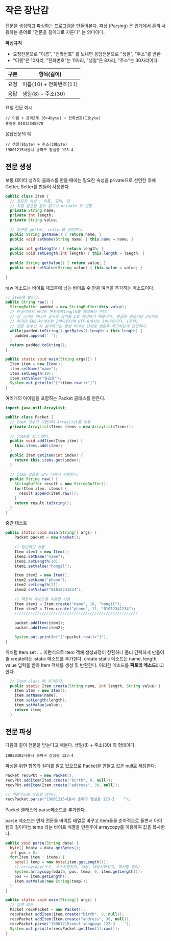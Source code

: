 # 작은 장난감

전문을 생성하고 파싱하는 프로그램을 만들어본다. 파싱 (Parsing) 은 업계에서 흔히 사용하는 용어로 "전문을 길이대로 자른다" 는 의미이다.



**파싱규칙**

- 요청전문으로 "이름", "전화번호" 를 보내면 응답전문으로 "생일", "주소"를 반환
- "이름"은 10자리, "전화번호"는 11자리, "생일"은 8자리, "주소"는 30자리이다.

| 구분   | 항목(길이)            |
| ---- | ----------------- |
| 요청   | 이름(10) + 전화번호(11) |
| 응답   | 생일(8) + 주소(30)    |



요청 전문 예시

```
// 이름 + 공백2개 (6+4byte) + 전화번호(11byte) 
홍길동 01012345678 
```



응답전문의 예

```
// 생일(8byte) + 주소(30byte)
19801215서울시 송파구 장실동 123-4
```



## 전문 생성

보통 데이터 성격의 클래스를 만들 때에는 필요한 속성을 private으로 선언한 후에 Getter, Setter를 만들어 사용한다. 

```java
public class Item {
  // 필요한 속성 : 이름, 길이, 값
  // 직접 접근할 필요 없으니 private 로 변환
  private String name;
  private int length;
  private String value;
  
  // 접근할 getter, setter를 설정한다.
  public String getName() { return name; }
  public void setName(String name) { this.name = name; }
  
  public int getLength() { return length; }
  public void setLength(int length) { this.length = length; }
  
  public String getValue() { return value; }
  public void setValue(String value) { this.value = value; }
  
}
```

  

raw 메소드는 바이트 체크후에 남는 바이트 수 만큼 여백을 추가하는 메소드이다.

```java
// item에 붙인다.
public String raw() {
  StringBuffer padded = new StringBuffer(this.value);
  // 한글이라서 바이트 변환후에length를 체크해야 한다.
  // 안 그러면 하나의 글자당 길이를 1로 계산하기 때문이다. 한글은 한글자당 2바이트
  // 하지만 EUC-kr에서만 2바이트이며 UTF-8에서는 3바이트이다. (주의)
  // 전문 송수신 시 길이체크는 항상 바이트 단위로 변환후 체크하는게 안전하다.	
  while(padded.toString().getBytes().length < this.length) {
    padded.append(' ');
  }
  return padded.toString();
}

public static void main(String args[]) {
  Item item = new Item();
  item.setName("name");
  item.setLength(10);
  item.setValue("홍길동");
  System.out.println("["+item.raw()+"]")
}
```

  

여러개의 아이템을 포함하는 Packet 클래스를 만든다.

```java
import java.util.ArrayList;

public class Packet {
  // Item 갯수가 가변이라 ArrayList를 이용
  private ArrayList<Item> items = new ArrayList<Item>();
  
  // item을 넣고 뺀다.
  public void addItem(Item item) {
    this.items.add(item);
  }
  public Item getItem(int index) {
    return this.items.get(index);
  }
  
  // item 값들을 모두 더해서 반환한다.
  public String raw() {
    StringBuffer result = new StringBuffer();
    for(Item item: items) {
      result.append(item.raw());
    }
    return result.toString();
  }
}
```

중간 테스트

```java
public static void main(String[] args) {
    Packet packet = new Packet();
  
    // 일반적인 사용
    Item item1 = new Item();
    item1.setName("name");
    item1.setLength(10);
    item1.setValue("hongil");

    Item item2 = new Item();
    item2.setName("phone");
    item2.setLength(11);
    item2.setValue("01012341234");
  
    // 팩토리 메소드를 이용한 사용
    Item item1 = Item.create("name", 10, "hongil");
    Item item2 = Item.create("phone", 11, "01012341234");
    //////////////////////////////////////////////////////
  
    packet.addItem(item1);
    packet.addItem(item2);

    System.out.println("["+packet.raw()+"]");
}
```



위처럼 Item.set .... 이런식으로 Item 객체 생성과정이 장환하니 좀더 간략하게 만들어줄 create라는 istatic 메소드를 추가한다.  create static 메소드는 name, length, value 입력을 받아 Item 객체를 생성 및 반환한다. 이러한 메소드를 **팩토리 메소드**라고 한다.

```java
  // Item class 에 추가한다.
  public static Item create(String name, int length, String value) {
    Item item = new Item();
    item.setName(name);
    item.setLength(length);
    item.setValue(value);
    return item;
  }
```





## 전문 파싱

다음과 같이 전문을 받는다고 해본다. 생일(8) + 주소(30) 의 형태이다.

```
19820303서울시 송파구 잠실동 123-4
```



파싱을 위한 항목과 길이를 알고 있으므로 Packet을 만들고 값은 null로 세팅한다.

```java
Packet recvPkt = new Packet();
recvPkt.addItem(Item.create("birth", 8, null));
recvPkt.addItem(Item.create("address", 30, null));

// 이런식으로 파싱할 것이다.
recvPacket.parse("19801215서울시 송파구 잠실동 123-3    ");
```



Packet 클래스에 parse메소드를 추가한다.

parse 메소드는 먼저 전문을 바이트 배열로 바꾸고 item들을 순차적으로 돌면서 아이템의 길이마늠 temp 라는 바이트 배열을 만든후에 arraycopy를 이용하여 값을 복사한다.

```java
public void parse(String data) {
  byte[] bdata = data.getBytes();
  int pos = 0;
  for(Item item : items) {
    byte[] temp = new byte[item.getLength()];
    // arraycopy(소스, 소스시작위치, 대상, 대상시작위치, 복사할 길이)
    System.arraycopy(bdata, pos, temp, 0, item.getLength());
    pos += item.getLength();
    item.setValue(new String(temp));
  }
}
```

```java
public static void main(String[] args) {
  // 실행 코드
  Packet recvPacket = new Packet();
  recvPacket.addItem(Item.create("birth", 8, null));
  recvPacket.addItem(Item.create("address", 30, null));
  recvPacket.parse("19801215seoul songpagu 123-3    ");
  System.out.println(recvPacket.getItem(1).raw());
}
```


